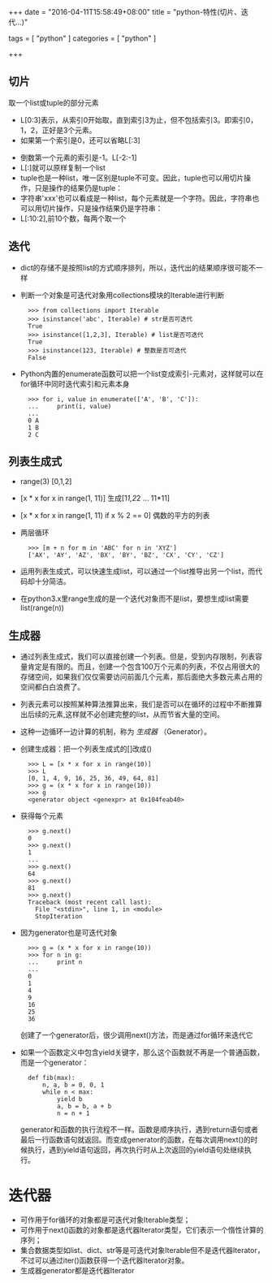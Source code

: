 +++
date = "2016-04-11T15:58:49+08:00"
title = "python-特性(切片、迭代...)"

tags = [ "python" ]
categories = [
  "python"
]

+++

## 切片

取一个list或tuple的部分元素

* L[0:3]表示，从索引0开始取，直到索引3为止，但不包括索引3。即索引0，1，2，正好是3个元素。
* 如果第一个索引是0，还可以省略L[:3]
<!--more-->
* 倒数第一个元素的索引是-1。L[-2:-1]
* L[:]就可以原样复制一个list
* tuple也是一种list，唯一区别是tuple不可变。因此，tuple也可以用切片操作，只是操作的结果仍是tuple：
* 字符串'xxx'也可以看成是一种list，每个元素就是一个字符。因此，字符串也可以用切片操作，只是操作结果仍是字符串：
* L[:10:2],前10个数，每两个取一个

## 迭代

* dict的存储不是按照list的方式顺序排列，所以，迭代出的结果顺序很可能不一样
* 判断一个对象是可迭代对象用collections模块的Iterable进行判断

        >>> from collections import Iterable
        >>> isinstance('abc', Iterable) # str是否可迭代
        True
        >>> isinstance([1,2,3], Iterable) # list是否可迭代
        True
        >>> isinstance(123, Iterable) # 整数是否可迭代
        False
* Python内置的enumerate函数可以把一个list变成索引-元素对，这样就可以在for循环中同时迭代索引和元素本身

        >>> for i, value in enumerate(['A', 'B', 'C']):
        ...     print(i, value)
        ...
        0 A
        1 B
        2 C

## 列表生成式

* range(3)  [0,1,2]
* [x * x for x in range(1, 11)]  生成[1*1,2*2 ... 11*11]
* [x * x for x in range(1, 11) if x % 2 == 0] 偶数的平方的列表
* 两层循环

        >>> [m + n for m in 'ABC' for n in 'XYZ']
        ['AX', 'AY', 'AZ', 'BX', 'BY', 'BZ', 'CX', 'CY', 'CZ']

* 运用列表生成式，可以快速生成list，可以通过一个list推导出另一个list，而代码却十分简洁。
* 在python3.x里range生成的是一个迭代对象而不是list，要想生成list需要list(range(n))

## 生成器

* 通过列表生成式，我们可以直接创建一个列表。但是，受到内存限制，列表容量肯定是有限的。而且，创建一个包含100万个元素的列表，不仅占用很大的存储空间，如果我们仅仅需要访问前面几个元素，那后面绝大多数元素占用的空间都白白浪费了。

* 列表元素可以按照某种算法推算出来，我们是否可以在循环的过程中不断推算出后续的元素,这样就不必创建完整的list，从而节省大量的空间。

* 这种一边循环一边计算的机制，称为 *生成器* （Generator）。

* 创建生成器：把一个列表生成式的[]改成()

        >>> L = [x * x for x in range(10)]
        >>> L
        [0, 1, 4, 9, 16, 25, 36, 49, 64, 81]
        >>> g = (x * x for x in range(10))
        >>> g
        <generator object <genexpr> at 0x104feab40>
* 获得每个元素

        >>> g.next()
        0
        >>> g.next()
        1
        ...
        >>> g.next()
        64
        >>> g.next()
        81
        >>> g.next()
        Traceback (most recent call last):
          File "<stdin>", line 1, in <module>
          StopIteration

* 因为generator也是可迭代对象

        >>> g = (x * x for x in range(10))
        >>> for n in g:
        ...     print n
        ...
        0
        1
        4
        9
        16
        25
        36

    创建了一个generator后，很少调用next()方法，而是通过for循环来迭代它

* 如果一个函数定义中包含yield关键字，那么这个函数就不再是一个普通函数，而是一个generator：

        def fib(max):
            n, a, b = 0, 0, 1
            while n < max:
                yield b
                a, b = b, a + b
                n = n + 1

    generator和函数的执行流程不一样。函数是顺序执行，遇到return语句或者最后一行函数语句就返回。而变成generator的函数，在每次调用next()的时候执行，遇到yield语句返回，再次执行时从上次返回的yield语句处继续执行。

# 迭代器

* 可作用于for循环的对象都是可迭代对象Iterable类型；
* 可作用于next()函数的对象都是迭代器Iterator类型，它们表示一个惰性计算的序列；
* 集合数据类型如list、dict、str等是可迭代对象Iterable但不是迭代器Iterator，不过可以通过iter()函数获得一个迭代器Iterator对象。
* 生成器generator都是迭代器Iterator
